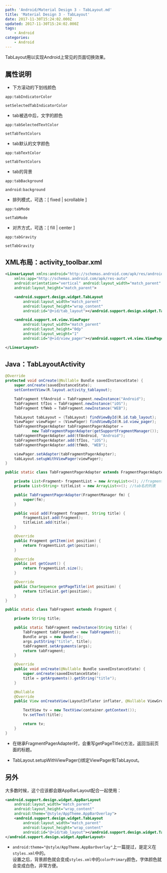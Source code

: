 ```yaml
---
path: 'Android/Material Design 3 - TabLayout.md'
title: 'Material Design 3 - TabLayout'
date: 2017-11-30T15:24:02.000Z
updated: 2017-11-30T15:24:02.000Z
tags:
    - Android
categories:
    - Android
---
```


TabLayout用以实现Android上常见的页面切换效果。

<!--more-->


## 属性说明
* 下方滚动的下划线颜色
```
app:tabIndicatorColor
```
```
setSelectedTabIndicatorColor 
```

* tab被选中后，文字的颜色
```
app:tabSelectedTextColor
```
```
setTabTextColors  
```

* tab默认的文字颜色
```
app:tabTextColor
```
```
setTabTextColors  
```

* tab的背景
```
app:tabBackground
```
```
android:background 
```

* 排列模式，可选：[ fixed | scrollable ]
```
app:tabMode
```
```
setTabMode
```

* 对齐方式，可选：[ fill | center ]
```
app:tabGravity
```
```
setTabGravity
```

## XML布局：activity_toolbar.xml
```xml
<LinearLayout xmlns:android="http://schemas.android.com/apk/res/android"
    xmlns:app="http://schemas.android.com/apk/res-auto"
    android:orientation="vertical" android:layout_width="match_parent"
    android:layout_height="match_parent">

    <android.support.design.widget.TabLayout
        android:layout_width="match_parent"
        android:layout_height="wrap_content"
        android:id="@+id/tab_layout"></android.support.design.widget.TabLayout>

    <android.support.v4.view.ViewPager
        android:layout_width="match_parent"
        android:layout_height="0dp"
        android:layout_weight="1"
        android:id="@+id/view_pager"></android.support.v4.view.ViewPager>

</LinearLayout>
```

## Java：TabLayoutActivity
```java
@Override
protected void onCreate(@Nullable Bundle savedInstanceState) {
	super.onCreate(savedInstanceState);
	setContentView(R.layout.activity_tablayout);

	TabFragment tfAndroid = TabFragment.newInstance("Android");
	TabFragment tfIos = TabFragment.newInstance("iOS");
	TabFragment tfWeb = TabFragment.newInstance("WEB");

	TabLayout tabLayout = (TabLayout) findViewById(R.id.tab_layout);
	ViewPager viewPager = (ViewPager) findViewById(R.id.view_pager);
	TabFragmentPagerAdapter tabFragmentPagerAdapter =
			new TabFragmentPagerAdapter(getSupportFragmentManager());
	tabFragmentPagerAdapter.add(tfAndroid, "Android");
	tabFragmentPagerAdapter.add(tfIos, "iOS");
	tabFragmentPagerAdapter.add(tfWeb, "WEB");

	viewPager.setAdapter(tabFragmentPagerAdapter);
	tabLayout.setupWithViewPager(viewPager);
}

public static class TabFragmentPagerAdapter extends FragmentPagerAdapter {

	private List<Fragment> fragmentList = new ArrayList<>(); //fragment列表
	private List<String> titleList = new ArrayList<>(); //tab名的列表

	public TabFragmentPagerAdapter(FragmentManager fm) {
		super(fm);
	}

	public void add(Fragment fragment, String title) {
		fragmentList.add(fragment);
		titleList.add(title);
	}

	@Override
	public Fragment getItem(int position) {
		return fragmentList.get(position);
	}

	@Override
	public int getCount() {
		return fragmentList.size();
	}

	@Override
	public CharSequence getPageTitle(int position) {
		return titleList.get(position);
	}
}

public static class TabFragment extends Fragment {

	private String title;

	public static TabFragment newInstance(String title) {
		TabFragment tabFragment = new TabFragment();
		Bundle args = new Bundle();
		args.putString("title", title);
		tabFragment.setArguments(args);
		return tabFragment;
	}

	@Override
	public void onCreate(@Nullable Bundle savedInstanceState) {
		super.onCreate(savedInstanceState);
		title = getArguments().getString("title");
	}

	@Nullable
	@Override
	public View onCreateView(LayoutInflater inflater, @Nullable ViewGroup container, @Nullable Bundle savedInstanceState) {

		TextView tv = new TextView(container.getContext());
		tv.setText(title);

		return tv;
	}
}
```

* 在继承FragmentPagerAdapter时，会重写getPageTitle()方法，返回当前页面的标题。

* TabLayout.setupWithViewPager()绑定ViewPager和TabLayout。

## 另外
大多数时候，这个应该都会跟AppBarLayout配合一起使用：
```xml
<android.support.design.widget.AppBarLayout
	android:layout_width="match_parent"
	android:layout_height="wrap_content"
	android:theme="@style/AppTheme.AppBarOverlay">
	<android.support.design.widget.TabLayout
		android:layout_width="match_parent"
		android:layout_height="wrap_content"
		android:id="@+id/tab_layout"></android.support.design.widget.TabLayout>
</android.support.design.widget.AppBarLayout>
```
* `android:theme="@style/AppTheme.AppBarOverlay"`上一篇提过，是定义在`styles.xml`中的。  
设置之后，背景颜色就会变成`styles.xml`中的`colorPrimary`颜色，字体颜色就会变成白色，非常方便。
